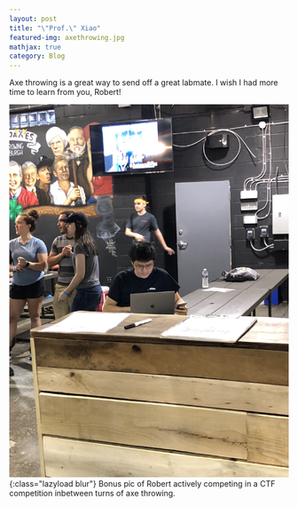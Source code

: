 ```yaml
---
layout: post
title: "\"Prof.\" Xiao"
featured-img: axethrowing.jpg
mathjax: true
category: Blog
---
```





Axe throwing is a great way to send off a great labmate. I wish I had more time to learn from you, Robert!

![Robert](/assets/img/posts/robertbonus.jpg){:class="lazyload blur"}
Bonus pic of Robert actively competing in a CTF competition inbetween turns of axe throwing.